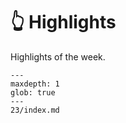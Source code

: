 # 👆 Highlights

Highlights of the week.

```{toctree}
---
maxdepth: 1
glob: true
---
23/index.md
```

